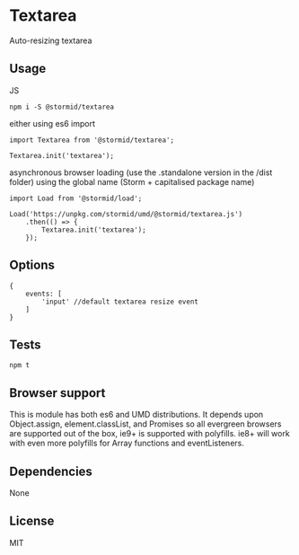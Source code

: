 
# Textarea

Auto-resizing textarea

## Usage

JS
```
npm i -S @stormid/textarea
```
either using es6 import
```
import Textarea from '@stormid/textarea';

Textarea.init('textarea');
```
asynchronous browser loading (use the .standalone version in the /dist folder) using the global name (Storm + capitalised package name)
```
import Load from '@stormid/load';

Load('https://unpkg.com/stormid/umd/@stormid/textarea.js')
    .then(() => {
        Textarea.init('textarea');
    });
```

## Options
```
{
    events: [
        'input' //default textarea resize event
    ]
}
```

## Tests
```
npm t
```

## Browser support
This is module has both es6 and UMD distributions. It depends upon Object.assign, element.classList, and Promises so all evergreen browsers are supported out of the box, ie9+ is supported with polyfills. ie8+ will work with even more polyfills for Array functions and eventListeners.

## Dependencies
None

## License
MIT
